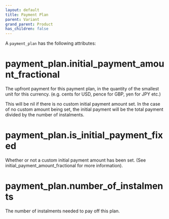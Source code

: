```yaml
---
layout: default
title: Payment Plan
parent: Variant
grand_parent: Product
has_children: false
---
```


A `payment_plan` has the following attributes:

# payment_plan.initial_payment_amount_fractional

The upfront payment for this payment plan, in the quantity of the
smallest unit for this currency. (e.g. cents for USD, pence for GBP, yen
for JPY etc.)

This will be nil if there is no custom initial payment amount set.
In the case of no custom amount being set, the initial payment will be the total payment divided by the number of instalments.

# payment_plan.is_initial_payment_fixed

Whether or not a custom initial payment amount has been set.
(See initial_payment_amount_fractional for more information).

# payment_plan.number_of_instalments

The number of instalments needed to pay off this plan.
